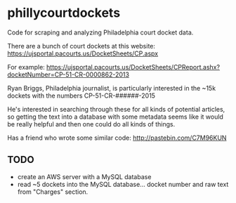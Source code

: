 # phillycourtdockets
Code for scraping and analyzing Philadelphia court docket data.

There are a bunch of court dockets at this website:
https://ujsportal.pacourts.us/DocketSheets/CP.aspx

For example:
https://ujsportal.pacourts.us/DocketSheets/CPReport.ashx?docketNumber=CP-51-CR-0000862-2013

Ryan Briggs, Philadelphia journalist, is particularly interested in the ~15k dockets with the numbers
CP-51-CR-######-2015

He's interested in searching through these for all kinds of potential articles, so getting the text into a database with some metadata seems like it would be really helpful and then one could do all kinds of things.

Has a friend who wrote some similar code:
http://pastebin.com/C7M96KUN


## TODO
* create an AWS server with a MySQL database
* read ~5 dockets into the MySQL database... docket number and raw text from "Charges" section.

